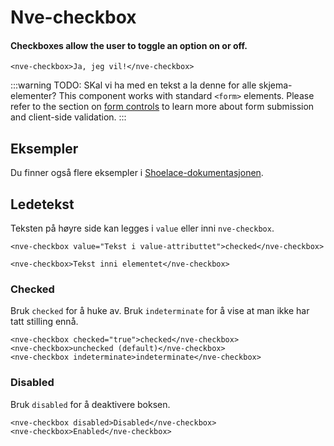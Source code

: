 # Nve-checkbox

#### Checkboxes allow the user to toggle an option on or off.

```html:preview
<nve-checkbox>Ja, jeg vil!</nve-checkbox>
```

:::warning
TODO: SKal vi ha med en tekst a la denne for alle skjema-elementer?
This component works with standard `<form>` elements. Please refer to the section on [form controls](/getting-started/form-controls) to learn more about form submission and client-side validation.
:::

## Eksempler

Du finner også flere eksempler i [Shoelace-dokumentasjonen](https://shoelace.style/components/checkbox).

## Ledetekst

Teksten på høyre side kan legges i `value` eller inni `nve-checkbox`.

```html:preview
<nve-checkbox value="Tekst i value-attributtet">checked</nve-checkbox>

<nve-checkbox>Tekst inni elementet</nve-checkbox>
```

### Checked

Bruk `checked` for å huke av. Bruk `indeterminate` for å vise at man ikke har tatt stilling ennå.

```html:preview
<nve-checkbox checked="true">checked</nve-checkbox>
<nve-checkbox>unchecked (default)</nve-checkbox>
<nve-checkbox indeterminate>indeterminate</nve-checkbox>
```

### Disabled

Bruk `disabled` for å deaktivere boksen.

```html:preview
<nve-checkbox disabled>Disabled</nve-checkbox>
<nve-checkbox>Enabled</nve-checkbox>
```
